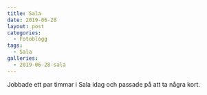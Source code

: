 ```yaml
---
title: Sala
date: 2019-06-28
layout: post
categories:
  - Fotoblogg
tags:
  - Sala
galleries:
  - 2019-06-28-sala
---
```


Jobbade ett par timmar i Sala idag och passade på att ta några kort.
